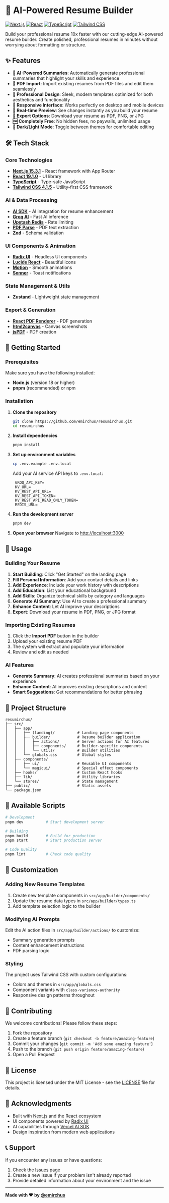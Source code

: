# 🚀 AI-Powered Resume Builder

[![Next.js](https://img.shields.io/badge/Next.js-15.3.1-black?style=flat-square&logo=next.js)](https://nextjs.org/)
[![React](https://img.shields.io/badge/React-19.1.0-blue?style=flat-square&logo=react)](https://reactjs.org/)
[![TypeScript](https://img.shields.io/badge/TypeScript-5.8.3-blue?style=flat-square&logo=typescript)](https://www.typescriptlang.org/)
[![Tailwind CSS](https://img.shields.io/badge/Tailwind_CSS-4.1.5-38B2AC?style=flat-square&logo=tailwind-css)](https://tailwindcss.com/)

Build your professional resume 10x faster with our cutting-edge AI-powered resume builder. Create polished, professional resumes in minutes without worrying about formatting or structure.

## ✨ Features

- **🤖 AI-Powered Summaries**: Automatically generate professional summaries that highlight your skills and experience
- **📄 PDF Import**: Import existing resumes from PDF files and edit them seamlessly
- **🎨 Professional Design**: Sleek, modern templates optimized for both aesthetics and functionality
- **📱 Responsive Interface**: Works perfectly on desktop and mobile devices
- **🔄 Real-time Preview**: See changes instantly as you build your resume
- **💾 Export Options**: Download your resume as PDF, PNG, or JPG
- **🆓 Completely Free**: No hidden fees, no paywalls, unlimited usage
- **🌙 Dark/Light Mode**: Toggle between themes for comfortable editing

## 🛠️ Tech Stack

### Core Technologies
- **[Next.js 15.3.1](https://nextjs.org/)** - React framework with App Router
- **[React 19.1.0](https://reactjs.org/)** - UI library
- **[TypeScript](https://www.typescriptlang.org/)** - Type-safe JavaScript
- **[Tailwind CSS 4.1.5](https://tailwindcss.com/)** - Utility-first CSS framework

### AI & Data Processing
- **[AI SDK](https://sdk.vercel.ai/)** - AI integration for resume enhancement
- **[Groq AI](https://groq.com/)** - Fast AI inference
- **[Upstash Redis](https://upstash.com/redis)** - Rate limiting
- **[PDF Parse](https://www.npmjs.com/package/pdf-parse)** - PDF text extraction
- **[Zod](https://zod.dev/)** - Schema validation

### UI Components & Animation
- **[Radix UI](https://www.radix-ui.com/)** - Headless UI components
- **[Lucide React](https://lucide.dev/)** - Beautiful icons
- **[Motion](https://motion.dev/)** - Smooth animations
- **[Sonner](https://sonner.emilkowal.ski/)** - Toast notifications

### State Management & Utils
- **[Zustand](https://zustand-demo.pmnd.rs/)** - Lightweight state management

### Export & Generation
- **[React PDF Renderer](https://react-pdf.org/)** - PDF generation
- **[html2canvas](https://html2canvas.hertzen.com/)** - Canvas screenshots
- **[jsPDF](https://github.com/parallax/jsPDF)** - PDF creation

## 🚀 Getting Started

### Prerequisites

Make sure you have the following installed:
- **Node.js** (version 18 or higher)
- **pnpm** (recommended) or npm

### Installation

1. **Clone the repository**
   ```bash
   git clone https://github.com/emirchus/resumirchus.git
   cd resumirchus
   ```

2. **Install dependencies**
   ```bash
   pnpm install
   ```

3. **Set up environment variables**
   ```bash
   cp .env.example .env.local
   ```

   Add your AI service API keys to `.env.local`:
   ```env
    GROQ_API_KEY=
    KV_URL=
    KV_REST_API_URL=
    KV_REST_API_TOKEN=
    KV_REST_API_READ_ONLY_TOKEN=
    REDIS_URL=
   ```

4. **Run the development server**
   ```bash
   pnpm dev
   ```

5. **Open your browser**
   Navigate to [http://localhost:3000](http://localhost:3000)

## 📖 Usage

### Building Your Resume

1. **Start Building**: Click "Get Started" on the landing page
2. **Fill Personal Information**: Add your contact details and links
3. **Add Experience**: Include your work history with descriptions
4. **Add Education**: List your educational background
5. **Add Skills**: Organize technical skills by category and languages
6. **Generate AI Summary**: Use AI to create a professional summary
7. **Enhance Content**: Let AI improve your descriptions
8. **Export**: Download your resume in PDF, PNG, or JPG format

### Importing Existing Resumes

1. Click the **Import PDF** button in the builder
2. Upload your existing resume PDF
3. The system will extract and populate your information
4. Review and edit as needed

### AI Features

- **Generate Summary**: AI creates professional summaries based on your experience
- **Enhance Content**: AI improves existing descriptions and content
- **Smart Suggestions**: Get recommendations for better phrasing

## 📁 Project Structure

```
resumirchus/
├── src/
│   ├── app/
│   │   ├── (landing)/          # Landing page components
│   │   ├── builder/            # Resume builder application
│   │   │   ├── actions/        # Server actions for AI features
│   │   │   ├── components/     # Builder-specific components
│   │   │   └── utils/          # Builder utilities
│   │   └── globals.css         # Global styles
│   ├── components/
│   │   ├── ui/                 # Reusable UI components
│   │   └── magicui/            # Special effect components
│   ├── hooks/                  # Custom React hooks
│   ├── lib/                    # Utility libraries
│   └── stores/                 # State management
├── public/                     # Static assets
└── package.json
```

## 🔧 Available Scripts

```bash
# Development
pnpm dev          # Start development server

# Building
pnpm build        # Build for production
pnpm start        # Start production server

# Code Quality
pnpm lint         # Check code quality
```

## 🎨 Customization

### Adding New Resume Templates

1. Create new template components in `src/app/builder/components/`
2. Update the resume data types in `src/app/builder/types.ts`
3. Add template selection logic to the builder

### Modifying AI Prompts

Edit the AI action files in `src/app/builder/actions/` to customize:
- Summary generation prompts
- Content enhancement instructions
- PDF parsing logic

### Styling

The project uses Tailwind CSS with custom configurations:
- Colors and themes in `src/app/globals.css`
- Component variants with `class-variance-authority`
- Responsive design patterns throughout

## 🤝 Contributing

We welcome contributions! Please follow these steps:

1. Fork the repository
2. Create a feature branch (`git checkout -b feature/amazing-feature`)
3. Commit your changes (`git commit -m 'Add some amazing feature'`)
4. Push to the branch (`git push origin feature/amazing-feature`)
5. Open a Pull Request

## 📝 License

This project is licensed under the MIT License - see the [LICENSE](LICENSE) file for details.

## 🙏 Acknowledgments

- Built with [Next.js](https://nextjs.org/) and the React ecosystem
- UI components powered by [Radix UI](https://www.radix-ui.com/)
- AI capabilities through [Vercel AI SDK](https://sdk.vercel.ai/)
- Design inspiration from modern web applications

## 📞 Support

If you encounter any issues or have questions:

1. Check the [Issues](https://github.com/emirchus/resumirchus/issues) page
2. Create a new issue if your problem isn't already reported
3. Provide detailed information about your environment and the issue

---

**Made with ❤️ by [@emirchus](https://github.com/emirchus)**
